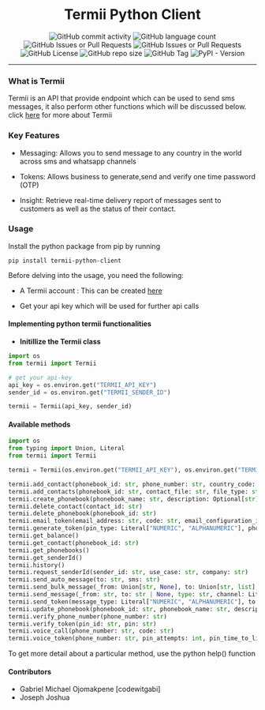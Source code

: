 <h1 align="center">Termii Python Client</h1>

<div align="center">
    <img alt="GitHub commit activity" src="https://img.shields.io/github/commit-activity/t/codewitgabi/python-termii">
    <img alt="GitHub language count" src="https://img.shields.io/github/languages/count/codewitgabi/python-termii">
    <img alt="GitHub Issues or Pull Requests" src="https://img.shields.io/github/issues/codewitgabi/python-termii">
    <img alt="GitHub Issues or Pull Requests" src="https://img.shields.io/github/issues-pr/codewitgabi/python-termii">
    <img alt="GitHub License" src="https://img.shields.io/github/license/codewitgabi/python-termii">
    <img alt="GitHub repo size" src="https://img.shields.io/github/repo-size/codewitgabi/python-termii">
    <img alt="GitHub Tag" src="https://img.shields.io/github/v/tag/codewitgabi/python-termii">
    <img alt="PyPI - Version" src="https://img.shields.io/pypi/v/termii-python-client">
</div>

<hr/>

### What is Termii

Termii is an API that provide endpoint which can be used to send sms messages, it also perform other functions which will be discussed below.
click [here](https://developer.termii.com/) for more about Termii

### Key Features

- Messaging: Allows you to send message to any country in the world across sms and whatsapp channels

- Tokens: Allows business to generate,send and verify one time password (OTP)

- Insight: Retrieve real-time delivery report of messages sent to customers as well as the status of their contact.

### Usage

Install the python package from pip by running

```shell
pip install termii-python-client
```

Before delving into the usage, you need the following:

- A Termii account : This can be created [here](www.termii.com)

- Get your api key which will be used for further api calls

#### Implementing python termii functionalities

- **Initillize the Termii class**

```python
import os
from termii import Termii

# get your api-key
api_key = os.environ.get("TERMII_API_KEY")
sender_id = os.environ.get("TERMII_SENDER_ID")

termii = Termii(api_key, sender_id)
```

#### Available methods

```python
import os
from typing import Union, Literal
from termii import Termii

termii = Termii(os.environ.get("TERMII_API_KEY"), os.environ.get("TERMII_SENDER_ID"))

termii.add_contact(phonebook_id: str, phone_number: str, country_code: Optional[int] = None, email_address: Optional[str] = None, first_name: Optional[str] = None, last_name: Optional[str] = None, company: Optional[str] = None)
termii.add_contacts(phonebook_id: str, contact_file: str, file_type: str, country_code: str)
termii.create_phonebook(phonebook_name: str, description: Optional[str] = None)
termii.delete_contact(contact_id: str)
termii.delete_phonebook(phonebook_id: str)
termii.email_token(email_address: str, code: str, email_configuration_id: str)
termii.generate_token(pin_type: Literal["NUMERIC", "ALPHANUMERIC"], phone_number: str, pin_attempts: int, pin_time_to_live: int, pin_length: int)
termii.get_balance()
termii.get_contact(phonebook_id: str)
termii.get_phonebooks()
termii.get_senderId()
termii.history()
termii.request_senderId(sender_id: str, use_case: str, company: str)
termii.send_auto_message(to: str, sms: str)
termii.send_bulk_message(_from: Union[str, None], to: Union[str, list], sms: Optional[str], type: str, channel: Literal["whatsapp", "dnd", "generic"])
termii.send_message(_from: str, to: str | None, type: str, channel: Literal["whatsapp", "dnd", "generic"], sms: Union[str, None] = None, media: Union[Optional[Mapping[Literal["url", "caption"], str]], None] = None)
termii.send_token(message_type: Literal["NUMERIC", "ALPHANUMERIC"], to: str, _from: str, channel: Literal["generic", "dnd", "whatsapp"], message_text: str, pin_time_to_live: int = 60, pin_attempts: int = 3, pin_length: int = 4, pin_placeholder: str = "< 1234 >")
termii.update_phonebook(phonebook_id: str, phonebook_name: str, description: Optional[str] = None)
termii.verify_phone_number(phone_number: str)
termii.verify_token(pin_id: str, pin: str)
termii.voice_call(phone_number: str, code: str)
termii.voice_token(phone_number: str, pin_attempts: int, pin_time_to_live: int, pin_length: int)
```

To get more detail about a particular method, use the python help() function

#### Contributors

- Gabriel Michael Ojomakpene [codewitgabi]
- Joseph Joshua
